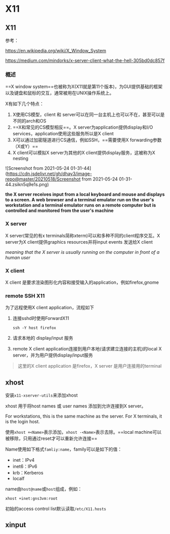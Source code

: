 # X11

## X11

参考：

https://en.wikipedia.org/wiki/X_Window_System

https://medium.com/mindorks/x-server-client-what-the-hell-305bd0dc857f

### 概述

==X window system==也被称为X(X11就是第11个版本)，为GUI提供基础的框架以及键盘和鼠标的交互，通常被用在UNIX操作系统上。

X有如下几个特点：

1. X使用CS模型，client 和 server可以在同一台主机上也可以不在，甚至可以是不同的arch和OS
2. ==X和常见的CS模型相反==。X server为application提供display和I/O services，application使用这些服务所以是X client
3. X可以通过加密隧道进行CS通信，例如SSH，==需要使用X forwarding参数（X或Y）==
4. X client可以模拟X server为其他的X client提供display服务，这被称为X nesting

![Screenshot from 2021-05-24 01-31-44](https://cdn.jsdelivr.net/gh/dhay3/image-repo@master/20210518/Screenshot from 2021-05-24 01-31-44.zsikn5q9e1s.png)

**the X server receives input from a local keyboard and mouse and displays to a screen. A web browser and a terminal emulator run on the user's workstation and a terminal emulator runs on a remote computer but is controlled and monitored from the user's machine**

### X server

X server(常见的有x terminals简称xterm)可以和多种不同的client程序交互。X server为X client提供graphics resources并将input events 发送给X client

*meaning that the X server is usually running on the computer in front of a human user*

### X client

X client 是要求渲染图形化内容和接受输入的application，例如firefox,gnome

### remote SSH X11

为了远程使用X client application，流程如下

1. 连接sshd时使用ForwardX11

   ```
   ssh -Y host firefox
   ```

2. 请求本地的 display/input 服务

3. remote X client application连接到用户本地(请求建立连接的主机)的local X server，并为用户提供display/input服务

> 这里的X client application 是firefox，X server 是用户连接用的terminal

## xhost

安装`x11-xserver-utils`来添加xhost

xhost 用于将host names 或 user names 添加到允许连接到X server。

For workstations, this is the same machine as the server.  For X terminals, it is the login host.

使用`xhost +<Name>`表示添加，`xhost -<Name>`表示去除。==local machine可以被移除，只用通过reset才可以重新允许连接==

Name使用如下格式`famliy:name`，family可以是如下的值：

- inet：IPv4
- inet6：IPv6
- krb：Kerberos
- localf

name由`host@name`或`host`组成，例如：

```
xhost +inet:gns3vm:root
```

初始的access control list默认读取`/etc/X11.hosts`

## xinput


